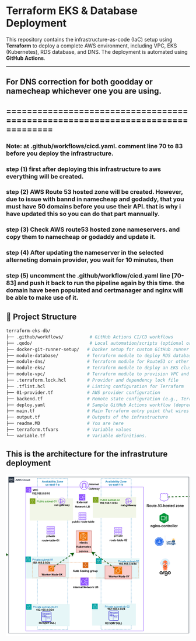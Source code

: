 # Terraform EKS & Database Deployment

This repository contains the infrastructure-as-code (IaC) setup using **Terraform** to deploy a complete AWS environment, including VPC, EKS (Kubernetes), RDS database, and DNS. The deployment is automated using **GitHub Actions**.

---
## For DNS correction for both goodday or namecheap whichever one you are using.
## ===============================================================================
### Note: at .github/workflows/cicd.yaml. comment line 70 to 83 before you deploy the infrastructure.

### step (1) first after deploying this infrastructure to aws everything will be created.
### step (2) AWS Route 53 hosted zone will be created. However, due to issue with bannd in namecheap and godaddy, that you must have 50 domains before you use their API. that is why i have updated this so you can do that part mannually. 
### step (3) Check AWS route53 hosted zone nameservers. and copy them to namecheap or godaddy and update it.
### step (4) After updating the nameserver in the selected alterneting domain provider, you wait for 10 minutes, then 
### step (5) uncomment the .github/workflow/cicd.yaml line [70-83] and push it back to run the pipeline again by this time. the domain have been populated and certmanager and nginx will be able to make use of it. 




## 📁 Project Structure

```bash
terraform-eks-db/
├── .github/workflows/          # GitHub Actions CI/CD workflows
├── .qodo/                      # Local automation/scripts (optional or internal tooling)
├── docker-git-runner-setup/   # Docker setup for custom GitHub runner (if used)
├── module-database/           # Terraform module to deploy RDS databases
├── module-dns/                # Terraform module for Route53 or other DNS setup
├── module-eks/                # Terraform module to deploy an EKS cluster
├── module-vpc/                # Terraform module to provision VPC and networking
├── .terraform.lock.hcl        # Provider and dependency lock file
├── .tflint.hcl                # Linting configuration for Terraform
├── 01-provider.tf             # AWS provider configuration
├── backend.tf                 # Remote state configuration (e.g., Terraform Cloud/S3)
├── deploy.yaml                # Sample GitHub Actions workflow (deprecated or backup)
├── main.tf                    # Main Terraform entry point that wires all modules
├── output.tf                  # Outputs of the infrastructure
├── readme.MD                  # You are here
├── terraform.tfvars           # Variable values
└── variable.tf                # Variable definitions.
```

## This is the architecture for the infrastruture deployment
![Project Architecture](architecture.png)
